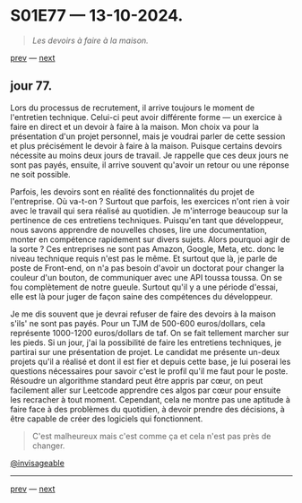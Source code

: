 # S01E77 — 13-10-2024.

> *Les devoirs à faire à la maison.*

[prev](S01E76-12-10-2024.md) — [next](S01E01-29-07-2024.md)   

## jour 77.

Lors du processus de recrutement, il arrive toujours le moment de l'entretien technique. Celui-ci peut avoir différente forme — un exercice à faire en direct et un devoir à faire à la maison. Mon choix va pour la présentation d'un projet personnel, mais je voudrai parler de cette session et plus précisément le devoir à faire à la maison. Puisque certains devoirs nécessite au moins deux jours de travail. Je rappelle que ces deux jours ne sont pas payés, ensuite, il arrive souvent qu'avoir un retour ou une réponse ne soit possible.   

Parfois, les devoirs sont en réalité des fonctionnalités du projet de l'entreprise. Où va-t-on ? Surtout que parfois, les exercices n'ont rien à voir avec le travail qui sera réalisé au quotidien. Je m'interroge beaucoup sur la pertinence de ces entretiens techniques. Puisqu'en tant que développeur, nous savons apprendre de nouvelles choses, lire une documentation, monter en compétence rapidement sur divers sujets. Alors pourquoi agir de la sorte ? Ces entreprises ne sont pas Amazon, Google, Meta, etc. donc le niveau technique requis n'est pas le même. Et surtout que là, je parle de poste de Front-end, on n'a pas besoin d'avoir un doctorat pour changer la couleur d'un bouton, de communiquer avec une API toussa toussa. On se fou complètement de notre gueule. Surtout qu'il y a une période d'essai, elle est là pour juger de façon saine des compétences du développeur.    

Je me dis souvent que je devrai refuser de faire des devoirs à la maison s'ils' ne sont pas payés. Pour un TJM de 500-600 euros/dollars, cela représente 1000-1200 euros/dollars de taf. On se fait tellement marcher sur les pieds. Si un jour, j'ai la possibilité de faire les entretiens techniques, je partirai sur une présentation de projet. Le candidat me présente un-deux projets qu'il a réalisé et dont il est fier et depuis cette base, je lui poserai les questions nécessaires pour savoir c'est le profil qu'il me faut pour le poste. Résoudre un algorithme standard peut être appris par cœur, on peut facilement aller sur Leetcode apprendre ces algos par cœur pour ensuite les recracher à tout moment. Cependant, cela ne montre pas une aptitude à faire face à des problèmes du quotidien, à devoir prendre des décisions, à être capable de créer des logiciels qui fonctionnent.    

> C'est malheureux mais c'est comme ça et cela n'est pas près de changer.   

[@invisageable](https://twitter.com/invisageable)   

---

[prev](S01E76-12-10-2024.md) — [next](S01E01-29-07-2024.md)   
